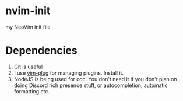 # nvim-init
my NeoVim init file
# Dependencies
1. Git is useful
2. I use [vim-plug](https://github.com/junegunn/vim-plug) for managing plugins. Install it.
3. NodeJS is being used for coc. You don't need it if you don't plan on doing Discord rich presence stuff, or autocompletion, automatic formatting etc.
